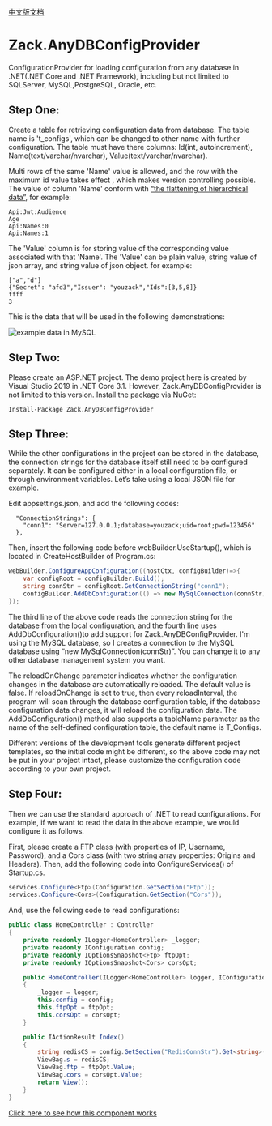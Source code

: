 [中文版文档](https://github.com/yangzhongke/Zack.AnyDBConfigProvider/blob/main/README_CHS.md)

# Zack.AnyDBConfigProvider
ConfigurationProvider for loading configuration from any database in .NET(.NET Core and .NET Framework), including but not limited to SQLServer, MySQL,PostgreSQL, Oracle, etc.

## Step One:

Create a table for retrieving configuration data from database. The table name is 't_configs', which can be changed to other name with further configuration. The table must have there columns: Id(int, autoincrement), Name(text/varchar/nvarchar), Value(text/varchar/nvarchar).

Multi rows of the same 'Name' value is allowed, and the row with the maximum id value takes effect , which makes version controlling possible. The value of column 'Name' conform with [“the flattening of hierarchical data”](https://docs.microsoft.com/en-us/aspnet/core/fundamentals/configuration/?view=aspnetcore-5.0), for example:
```
Api:Jwt:Audience
Age
Api:Names:0
Api:Names:1
```

The 'Value' column is for storing value of the corresponding value associated with that 'Name'. The 'Value' can be plain value, string value of json array, and string value of json object. for example:
```
["a","d"]
{"Secret": "afd3","Issuer": "youzack","Ids":[3,5,8]} 
ffff
3
```

This is the data that will be used in the following demonstrations:

![example data in MySQL](https://raw.githubusercontent.com/yangzhongke/Zack.AnyDBConfigProvider/main/images/datainmysql.png)

## Step Two:
Please create an ASP.NET project. The demo project here is created by Visual Studio 2019 in .NET Core 3.1. However, Zack.AnyDBConfigProvider is not limited to this version.
Install the package via NuGet:

```
Install-Package Zack.AnyDBConfigProvider
```

## Step Three:

While the other configurations in the project can be stored in the database, the connection strings for the database itself still need to be configured separately. It can be configured either in a local configuration file, or through environment variables. Let’s take using a local JSON file for example.

Edit appsettings.json, and add the following codes:
```
  "ConnectionStrings": {
    "conn1": "Server=127.0.0.1;database=youzack;uid=root;pwd=123456"
  },
```

Then, insert the following code before  webBuilder.UseStartup<Startup>(), which is located in CreateHostBuilder of Program.cs:
```csharp
webBuilder.ConfigureAppConfiguration((hostCtx, configBuilder)=>{
	var configRoot = configBuilder.Build();
	string connStr = configRoot.GetConnectionString("conn1");
	configBuilder.AddDbConfiguration(() => new MySqlConnection(connStr),reloadOnChange:true,reloadInterval:TimeSpan.FromSeconds(2));
});
```
The third line of the above code reads the connection string for the database from the local configuration, and the fourth line uses AddDbConfiguration()to add support for Zack.AnyDBConfigProvider. I'm using the MySQL database, so I creates a connection to the MySQL database using “new MySqlConnection(connStr)”. You can change it to any other database management system you want. 
	
The reloadOnChange parameter indicates whether the configuration changes in the database are automatically reloaded. The default value is false. If reloadOnChange is set to true, then every reloadInterval, the program will scan through the database configuration table, if the database configuration data changes, it will reload the configuration data. The AddDbConfiguration() method also supports a tableName parameter as the name of the self-defined configuration table, the default name is  T_Configs.
	
Different versions of the development tools generate different project templates, so the initial code might be different, so the above code may not be put in your project intact, please customize the configuration code according to your own project.

## Step Four:

Then we can use the standard approach of .NET to read configurations. For example, if we want to read the data in the above example, we would configure it as follows.

First, please create a FTP class (with properties of IP, Username, Password), and a Cors class (with two string array properties: Origins and Headers).
Then, add the following code into ConfigureServices() of Startup.cs.

```csharp
services.Configure<Ftp>(Configuration.GetSection("Ftp"));
services.Configure<Cors>(Configuration.GetSection("Cors"));
```

And, use the following code to read configurations:

```csharp
public class HomeController : Controller
{
	private readonly ILogger<HomeController> _logger;
	private readonly IConfiguration config;
	private readonly IOptionsSnapshot<Ftp> ftpOpt;
	private readonly IOptionsSnapshot<Cors> corsOpt;

	public HomeController(ILogger<HomeController> logger, IConfiguration config, IOptionsSnapshot<Ftp> ftpOpt, IOptionsSnapshot<Cors> corsOpt)
	{
		_logger = logger;
		this.config = config;
		this.ftpOpt = ftpOpt;
		this.corsOpt = corsOpt;
	}

	public IActionResult Index()
	{
		string redisCS = config.GetSection("RedisConnStr").Get<string>();
		ViewBag.s = redisCS;
		ViewBag.ftp = ftpOpt.Value;
		ViewBag.cors = corsOpt.Value;
		return View();
	}
}
```

[Click here to see how this component works](https://www.reddit.com/r/dotnetcore/comments/lv0o7l/net5_net_core_uses_database_as_configuration/)